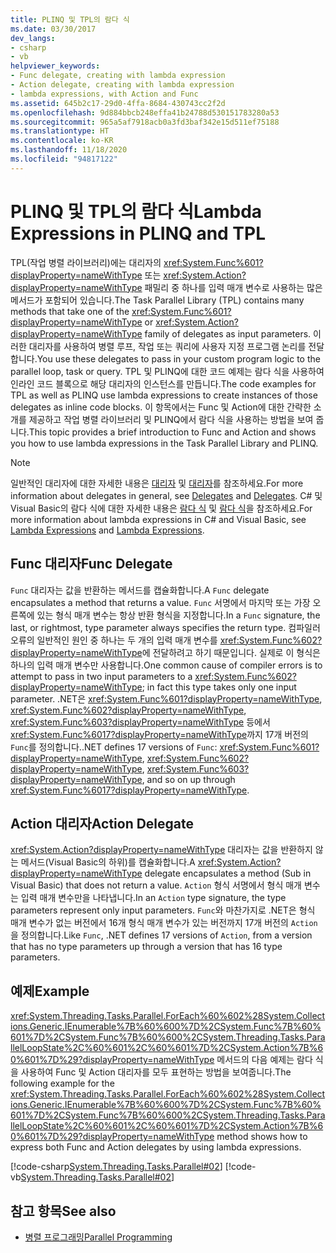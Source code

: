```yaml
---
title: PLINQ 및 TPL의 람다 식
ms.date: 03/30/2017
dev_langs:
- csharp
- vb
helpviewer_keywords:
- Func delegate, creating with lambda expression
- Action delegate, creating with lambda expression
- lambda expressions, with Action and Func
ms.assetid: 645b2c17-29d0-4ffa-8684-430743cc2f2d
ms.openlocfilehash: 9d884bbcb248effa41b24788d530151783280a53
ms.sourcegitcommit: 965a5af7918acb0a3fd3baf342e15d511ef75188
ms.translationtype: HT
ms.contentlocale: ko-KR
ms.lasthandoff: 11/18/2020
ms.locfileid: "94817122"
---
```

# <a name="lambda-expressions-in-plinq-and-tpl"></a><span data-ttu-id="8e295-102">PLINQ 및 TPL의 람다 식</span><span class="sxs-lookup"><span data-stu-id="8e295-102">Lambda Expressions in PLINQ and TPL</span></span>

<span data-ttu-id="8e295-103">TPL(작업 병렬 라이브러리)에는 대리자의 <xref:System.Func%601?displayProperty=nameWithType> 또는 <xref:System.Action?displayProperty=nameWithType> 패밀리 중 하나를 입력 매개 변수로 사용하는 많은 메서드가 포함되어 있습니다.</span><span class="sxs-lookup"><span data-stu-id="8e295-103">The Task Parallel Library (TPL) contains many methods that take one of the <xref:System.Func%601?displayProperty=nameWithType> or <xref:System.Action?displayProperty=nameWithType> family of delegates as input parameters.</span></span> <span data-ttu-id="8e295-104">이러한 대리자를 사용하여 병렬 루프, 작업 또는 쿼리에 사용자 지정 프로그램 논리를 전달합니다.</span><span class="sxs-lookup"><span data-stu-id="8e295-104">You use these delegates to pass in your custom program logic to the parallel loop, task or query.</span></span> <span data-ttu-id="8e295-105">TPL 및 PLINQ에 대한 코드 예제는 람다 식을 사용하여 인라인 코드 블록으로 해당 대리자의 인스턴스를 만듭니다.</span><span class="sxs-lookup"><span data-stu-id="8e295-105">The code examples for TPL as well as PLINQ use lambda expressions to create instances of those delegates as inline code blocks.</span></span> <span data-ttu-id="8e295-106">이 항목에서는 Func 및 Action에 대한 간략한 소개를 제공하고 작업 병렬 라이브러리 및 PLINQ에서 람다 식을 사용하는 방법을 보여 줍니다.</span><span class="sxs-lookup"><span data-stu-id="8e295-106">This topic provides a brief introduction to Func and Action and shows you how to use lambda expressions in the Task Parallel Library and PLINQ.</span></span>

> [!NOTE]
> <span data-ttu-id="8e295-107">일반적인 대리자에 대한 자세한 내용은 [대리자](../../csharp/programming-guide/delegates/index.md) 및 [대리자](../../visual-basic/programming-guide/language-features/delegates/index.md)를 참조하세요.</span><span class="sxs-lookup"><span data-stu-id="8e295-107">For more information about delegates in general, see [Delegates](../../csharp/programming-guide/delegates/index.md) and [Delegates](../../visual-basic/programming-guide/language-features/delegates/index.md).</span></span> <span data-ttu-id="8e295-108">C# 및 Visual Basic의 람다 식에 대한 자세한 내용은 [람다 식](../../csharp/language-reference/operators/lambda-expressions.md) 및 [람다 식](../../visual-basic/programming-guide/language-features/procedures/lambda-expressions.md)을 참조하세요.</span><span class="sxs-lookup"><span data-stu-id="8e295-108">For more information about lambda expressions in C# and Visual Basic, see [Lambda Expressions](../../csharp/language-reference/operators/lambda-expressions.md) and [Lambda Expressions](../../visual-basic/programming-guide/language-features/procedures/lambda-expressions.md).</span></span>

## <a name="func-delegate"></a><span data-ttu-id="8e295-109">Func 대리자</span><span class="sxs-lookup"><span data-stu-id="8e295-109">Func Delegate</span></span>

<span data-ttu-id="8e295-110">`Func` 대리자는 값을 반환하는 메서드를 캡슐화합니다.</span><span class="sxs-lookup"><span data-stu-id="8e295-110">A `Func` delegate encapsulates a method that returns a value.</span></span> <span data-ttu-id="8e295-111">`Func` 서명에서 마지막 또는 가장 오른쪽에 있는 형식 매개 변수는 항상 반환 형식을 지정합니다.</span><span class="sxs-lookup"><span data-stu-id="8e295-111">In a `Func` signature, the last, or rightmost, type parameter always specifies the return type.</span></span> <span data-ttu-id="8e295-112">컴파일러 오류의 일반적인 원인 중 하나는 두 개의 입력 매개 변수를 <xref:System.Func%602?displayProperty=nameWithType>에 전달하려고 하기 때문입니다. 실제로 이 형식은 하나의 입력 매개 변수만 사용합니다.</span><span class="sxs-lookup"><span data-stu-id="8e295-112">One common cause of compiler errors is to attempt to pass in two input parameters to a <xref:System.Func%602?displayProperty=nameWithType>; in fact this type takes only one input parameter.</span></span> <span data-ttu-id="8e295-113">.NET은 <xref:System.Func%601?displayProperty=nameWithType>, <xref:System.Func%602?displayProperty=nameWithType>, <xref:System.Func%603?displayProperty=nameWithType> 등에서 <xref:System.Func%6017?displayProperty=nameWithType>까지 17개 버전의 `Func`를 정의합니다.</span><span class="sxs-lookup"><span data-stu-id="8e295-113">.NET defines 17 versions of `Func`: <xref:System.Func%601?displayProperty=nameWithType>, <xref:System.Func%602?displayProperty=nameWithType>, <xref:System.Func%603?displayProperty=nameWithType>, and so on up through <xref:System.Func%6017?displayProperty=nameWithType>.</span></span>

## <a name="action-delegate"></a><span data-ttu-id="8e295-114">Action 대리자</span><span class="sxs-lookup"><span data-stu-id="8e295-114">Action Delegate</span></span>

<span data-ttu-id="8e295-115"><xref:System.Action?displayProperty=nameWithType> 대리자는 값을 반환하지 않는 메서드(Visual Basic의 하위)를 캡슐화합니다.</span><span class="sxs-lookup"><span data-stu-id="8e295-115">A <xref:System.Action?displayProperty=nameWithType> delegate encapsulates a method (Sub in Visual Basic) that does not return a value.</span></span> <span data-ttu-id="8e295-116">`Action` 형식 서명에서 형식 매개 변수는 입력 매개 변수만을 나타냅니다.</span><span class="sxs-lookup"><span data-stu-id="8e295-116">In an `Action` type signature, the type parameters represent only input parameters.</span></span> <span data-ttu-id="8e295-117">`Func`와 마찬가지로 .NET은 형식 매개 변수가 없는 버전에서 16개 형식 매개 변수가 있는 버전까지 17개 버전의 `Action`을 정의합니다.</span><span class="sxs-lookup"><span data-stu-id="8e295-117">Like `Func`, .NET defines 17 versions of `Action`, from a version that has no type parameters up through a version that has 16 type parameters.</span></span>

## <a name="example"></a><span data-ttu-id="8e295-118">예제</span><span class="sxs-lookup"><span data-stu-id="8e295-118">Example</span></span>

<span data-ttu-id="8e295-119"><xref:System.Threading.Tasks.Parallel.ForEach%60%602%28System.Collections.Generic.IEnumerable%7B%60%600%7D%2CSystem.Func%7B%60%601%7D%2CSystem.Func%7B%60%600%2CSystem.Threading.Tasks.ParallelLoopState%2C%60%601%2C%60%601%7D%2CSystem.Action%7B%60%601%7D%29?displayProperty=nameWithType> 메서드의 다음 예제는 람다 식을 사용하여 Func 및 Action 대리자를 모두 표현하는 방법을 보여줍니다.</span><span class="sxs-lookup"><span data-stu-id="8e295-119">The following example for the <xref:System.Threading.Tasks.Parallel.ForEach%60%602%28System.Collections.Generic.IEnumerable%7B%60%600%7D%2CSystem.Func%7B%60%601%7D%2CSystem.Func%7B%60%600%2CSystem.Threading.Tasks.ParallelLoopState%2C%60%601%2C%60%601%7D%2CSystem.Action%7B%60%601%7D%29?displayProperty=nameWithType> method shows how to express both Func and Action delegates by using lambda expressions.</span></span>

[!code-csharp[System.Threading.Tasks.Parallel#02](../../../samples/snippets/csharp/VS_Snippets_CLR_System/system.threading.tasks.parallel/cs/parallelforeach.cs#02)]
[!code-vb[System.Threading.Tasks.Parallel#02](../../../samples/snippets/visualbasic/VS_Snippets_CLR_System/system.threading.tasks.parallel/vb/parallelforeach.vb#02)]

## <a name="see-also"></a><span data-ttu-id="8e295-120">참고 항목</span><span class="sxs-lookup"><span data-stu-id="8e295-120">See also</span></span>

- [<span data-ttu-id="8e295-121">병렬 프로그래밍</span><span class="sxs-lookup"><span data-stu-id="8e295-121">Parallel Programming</span></span>](index.md)
